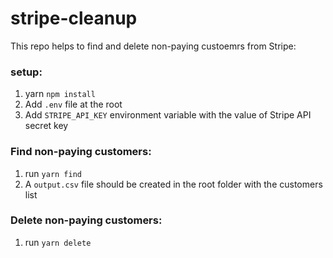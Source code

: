 # stripe-cleanup

This repo helps to find and delete non-paying custoemrs from Stripe:

### setup:

1. yarn `npm install`
2. Add `.env` file at the root
3. Add `STRIPE_API_KEY` environment variable with the value of Stripe API secret key

### Find non-paying customers:

1. run `yarn find`
2. A `output.csv` file should be created in the root folder with the customers list

### Delete non-paying customers:

1. run `yarn delete` 
